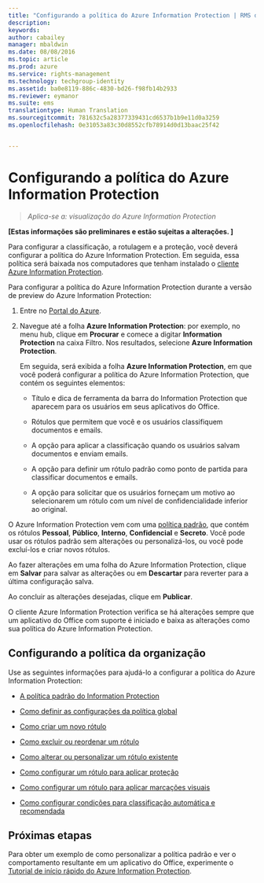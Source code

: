 ```yaml
---
title: "Configurando a política do Azure Information Protection | RMS do Azure"
description: 
keywords: 
author: cabailey
manager: mbaldwin
ms.date: 08/08/2016
ms.topic: article
ms.prod: azure
ms.service: rights-management
ms.technology: techgroup-identity
ms.assetid: ba0e8119-886c-4830-bd26-f98fb14b2933
ms.reviewer: eymanor
ms.suite: ems
translationtype: Human Translation
ms.sourcegitcommit: 781632c5a28377339431cd6537b1b9e11d0a3259
ms.openlocfilehash: 0e31053a83c30d8552cfb78914d0d13baac25f42


---
```


# Configurando a política do Azure Information Protection

>*Aplica-se a: visualização do Azure Information Protection*

**[Estas informações são preliminares e estão sujeitas a alterações. ]**

Para configurar a classificação, a rotulagem e a proteção, você deverá configurar a política do Azure Information Protection. Em seguida, essa política será baixada nos computadores que tenham instalado o [cliente Azure Information Protection](https://www.microsoft.com/en-us/download/details.aspx?id=53018).

Para configurar a política do Azure Information Protection durante a versão de preview do Azure Information Protection:

1. Entre no [Portal do Azure](https://portal.azure.com).

2. Navegue até a folha **Azure Information Protection**: por exemplo, no menu hub, clique em **Procurar** e comece a digitar **Information Protection** na caixa Filtro. Nos resultados, selecione **Azure Information Protection**. 

    Em seguida, será exibida a folha **Azure Information Protection**, em que você poderá configurar a política do Azure Information Protection, que contém os seguintes elementos:

    - Título e dica de ferramenta da barra do Information Protection que aparecem para os usuários em seus aplicativos do Office.

    - Rótulos que permitem que você e os usuários classifiquem documentos e emails.

    - A opção para aplicar a classificação quando os usuários salvam documentos e enviam emails.

    - A opção para definir um rótulo padrão como ponto de partida para classificar documentos e emails.

    - A opção para solicitar que os usuários forneçam um motivo ao selecionarem um rótulo com um nível de confidencialidade inferior ao original.


O Azure Information Protection vem com uma [política padrão](configure-policy-default.md), que contém os rótulos **Pessoal**, **Público**, **Interno**, **Confidencial** e **Secreto**. Você pode usar os rótulos padrão sem alterações ou personalizá-los, ou você pode excluí-los e criar novos rótulos.

Ao fazer alterações em uma folha do Azure Information Protection, clique em **Salvar** para salvar as alterações ou em **Descartar** para reverter para a última configuração salva. 

Ao concluir as alterações desejadas, clique em **Publicar**. 

O cliente Azure Information Protection verifica se há alterações sempre que um aplicativo do Office com suporte é iniciado e baixa as alterações como sua política do Azure Information Protection.

## Configurando a política da organização

Use as seguintes informações para ajudá-lo a configurar a política do Azure Information Protection:

- [A política padrão do Information Protection](configure-policy-default.md)

- [Como definir as configurações da política global](configure-policy-settings.md)

- [Como criar um novo rótulo](configure-policy-new-label.md)

- [Como excluir ou reordenar um rótulo](configure-policy-delete-reorder.md)

- [Como alterar ou personalizar um rótulo existente](configure-policy-change-label.md)

- [Como configurar um rótulo para aplicar proteção](configure-policy-protection.md)

- [Como configurar um rótulo para aplicar marcações visuais](configure-policy-markings.md)

- [Como configurar condições para classificação automática e recomendada](configure-policy-classification.md)

## Próximas etapas

Para obter um exemplo de como personalizar a política padrão e ver o comportamento resultante em um aplicativo do Office, experimente o [Tutorial de início rápido do Azure Information Protection](infoprotect-quick-start-tutorial.md).




<!--HONumber=Aug16_HO2-->


